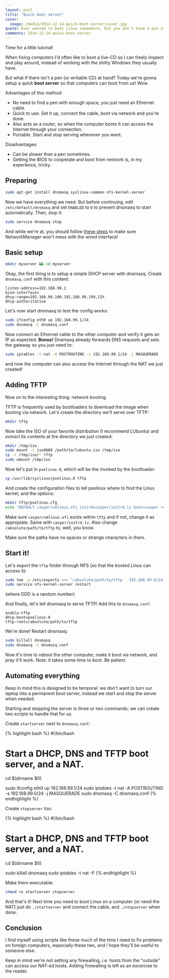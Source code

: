 ```yaml
---
layout: post
title: "Quick boot server"
cover:
  image: /media/2014-12-14-quick-boot-server/cover.jpg
quote: Ever wanted to boot Linux somewhere, but you don't have a pen at hand? Well, now you can.
comments: 2014-12-14-quick-boot-server
---
```


Time for a little tutorial!

When fixing computers I'd often like to boot a live-CD so I can freely inspect and play around,
instead of working with the shitty Windows they usually have.

But what if there isn't a pen (or writable CD) at hand? Today we're gonna setup a quick
**boot server** so that computers can boot from us! Wow.

Advantages of this method:

 - No need to find a pen with enough space, you just need an Ethernet cable.
 - Quick to use. Set it up, connect the cable, boot via network and you're done.
 - Also acts as a router, so when the computer boots it can access the Internet
   through your connection.
 - Portable. Start and stop serving whenever you want.

Disadvantages:

 - Can be slower than a pen sometimes.
 - Getting the BIOS to cooperate and boot from network is, in my experience, tricky.


## Preparing

~~~ bash
sudo apt-get install dnsmasq syslinux-common nfs-kernel-server
~~~

Now we have everything we need. But before continuing, edit `/etc/default/dnsmasq`
and set `ENABLED` to `0` to prevent dnsmasq to start automatically. Then, stop it:

~~~ bash
sudo service dnsmasq stop
~~~

And while we're at, you should follow [these steps](http://stackoverflow.com/questions/5321380/disable-network-manager-for-a-particular-interface#6810854)
to make sure NetworkManager won't mess with the wired interface!

## Basic setup

~~~ bash
mkdir myserver && cd myserver
~~~

Okay, the first thing is to setup a simple DHCP server with dnsmasq.
Create `dnsmasq.conf` with this content:

    listen-address=192.168.99.1
    bind-interfaces
    dhcp-range=192.168.99.100,192.168.99.199,12h
    dhcp-authoritative

Let's now start dnsmasq to test the config works:

~~~ bash
sudo ifconfig eth0 up 192.168.99.1/24
sudo dnsmasq -C dnsmasq.conf
~~~

Now connect an Ethernet cable to the other computer and verify it gets an IP as expected.
**Bonus!** Dnsmasq already forwards DNS requests and sets the gateway so you just need to:

~~~ bash
sudo iptables -t nat -A POSTROUTING -s 192.168.99.1/24 -j MASQUERADE
~~~

and now the computer can also access the Internet through the NAT we just created!


## Adding TFTP

Now on to the interesting thing: network booting.

TFTP is frequently used by bootloaders to download the image when booting via network.
Let's create the directory we'll serve over TFTP:

~~~ bash
mkdir tftp
~~~

Now take the ISO of your favorite distribution (I recommend LUbuntu) and *extract* its contents
at the directory we just created:

~~~ bash
mkdir /tmp/iso
sudo mount -t iso9660 /path/to/lubuntu.iso /tmp/iso
cp -r /tmp/iso/* tftp
sudo umount /tmp/iso
~~~

Now let's put in `pxelinux.0`, which will be the invoked by the bootloader:

~~~ bash
cp /usr/lib/syslinux/pxelinux.0 tftp
~~~

And create the configuration files to tell pxelinux where to find the Linux kernel, and the options:

~~~ bash
mkdir tftp/pxelinux.cfg
echo "DEFAULT casper/vmlinuz.efi initrd=casper/initrd.lz boot=casper root=/dev/nfs netboot=nfs nfsroot=192.168.99.1:/absolute/path/to/tftp quiet splash --" > tftp/pxelinux.cfg/default
~~~

Make sure `casper/vmlinux.efi` exists within `tftp` and if not, change it as appropiate.
Same with `casper/initrd.lz`. Also change `/absolute/path/to/tftp` to, well, you know.

Make sure the paths have no spaces or strange characters in them.


## Start it!

Let's export the `tftp` folder through NFS (so that the booted Linux can access it):

~~~ bash
sudo tee -a /etc/exports <<< "/absolute/path/to/tftp   192.168.99.0/24(ro,no_subtree_check,fsid=DDD)"
sudo service nfs-kernel-server restart
~~~

(where DDD is a random number)

And finally, let's tell dnsmasq to serve TFTP! Add this to `dnsmasq.conf`:

    enable-tftp
    dhcp-boot=pxelinux.0
    tftp-root=/absolute/path/to/tftp

We're done! Restart dnsmasq:

~~~ bash
sudo killall dnsmasq
sudo dnsmasq -C dnsmasq.conf
~~~

Now it's time to reboot the other computer, make it boot via network, and pray it'll work.
Note: it takes some time to boot. Be patient.


## Automating everything

Keep in mind this is designed to be temporal: we don't want to turn our laptop into a
permanent boot server, instead we start and stop the server when needed.

Starting and stopping the server is three or two commands; we can create two scripts to
handle that for us.

Create `startserver` next to `dnsmasq.conf`:

{% highlight bash %}
#!/bin/bash
# Start a DHCP, DNS and TFTP boot server, and a NAT.
cd $(dirname $0)

sudo ifconfig eth0 up 192.168.99.1/24
sudo iptables -t nat -A POSTROUTING -s 192.168.99.0/24 -j MASQUERADE
sudo dnsmasq -C dnsmasq.conf
{% endhighlight %}

Create `stopserver` too:

{% highlight bash %}
#!/bin/bash
# Start a DHCP, DNS and TFTP boot server, and a NAT.
cd $(dirname $0)

sudo killall dnsmasq
sudo iptables -t nat -F
{% endhighlight %}

Make them executable:

~~~ bash
chmod +x startserver stopserver
~~~

And that's it! Next time you need to boot Linux on a computer (or need the NAT)
just do `./startserver` and connect the cable, and `./stopserver` when done.


## Conclusion

I find myself using scripts like these much of the time I need to fix problems on
foreign computers, especially these two, and I hope they'll be useful to someone else.

Keep in mind we're not setting any firewalling, i.e. hosts from the "outside" can access
our NAT-ed hosts. Adding firewalling is left as an excercise to the reader.
